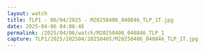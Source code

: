 ```yaml
---
layout: watch
title: TLP1 - 06/04/2025 - M20250406_040846_TLP_1T.jpg
date: 2025-04-06 04:08:46
permalink: /2025/04/06/watch/M20250406_040846_TLP_1
capture: TLP1/2025/202504/20250405/M20250406_040846_TLP_1T.jpg
---
```

